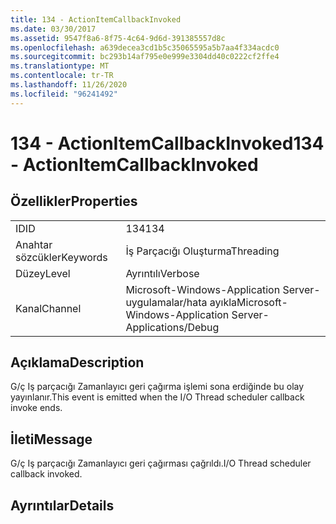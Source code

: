 ```yaml
---
title: 134 - ActionItemCallbackInvoked
ms.date: 03/30/2017
ms.assetid: 9547f8a6-8f75-4c64-9d6d-391385557d8c
ms.openlocfilehash: a639decea3cd1b5c35065595a5b7aa4f334acdc0
ms.sourcegitcommit: bc293b14af795e0e999e3304dd40c0222cf2ffe4
ms.translationtype: MT
ms.contentlocale: tr-TR
ms.lasthandoff: 11/26/2020
ms.locfileid: "96241492"
---
```

# <a name="134---actionitemcallbackinvoked"></a><span data-ttu-id="3aecb-102">134 - ActionItemCallbackInvoked</span><span class="sxs-lookup"><span data-stu-id="3aecb-102">134 - ActionItemCallbackInvoked</span></span>

## <a name="properties"></a><span data-ttu-id="3aecb-103">Özellikler</span><span class="sxs-lookup"><span data-stu-id="3aecb-103">Properties</span></span>  
  
|||  
|-|-|  
|<span data-ttu-id="3aecb-104">ID</span><span class="sxs-lookup"><span data-stu-id="3aecb-104">ID</span></span>|<span data-ttu-id="3aecb-105">134</span><span class="sxs-lookup"><span data-stu-id="3aecb-105">134</span></span>|  
|<span data-ttu-id="3aecb-106">Anahtar sözcükler</span><span class="sxs-lookup"><span data-stu-id="3aecb-106">Keywords</span></span>|<span data-ttu-id="3aecb-107">İş Parçacığı Oluşturma</span><span class="sxs-lookup"><span data-stu-id="3aecb-107">Threading</span></span>|  
|<span data-ttu-id="3aecb-108">Düzey</span><span class="sxs-lookup"><span data-stu-id="3aecb-108">Level</span></span>|<span data-ttu-id="3aecb-109">Ayrıntılı</span><span class="sxs-lookup"><span data-stu-id="3aecb-109">Verbose</span></span>|  
|<span data-ttu-id="3aecb-110">Kanal</span><span class="sxs-lookup"><span data-stu-id="3aecb-110">Channel</span></span>|<span data-ttu-id="3aecb-111">Microsoft-Windows-Application Server-uygulamalar/hata ayıkla</span><span class="sxs-lookup"><span data-stu-id="3aecb-111">Microsoft-Windows-Application Server-Applications/Debug</span></span>|  
  
## <a name="description"></a><span data-ttu-id="3aecb-112">Açıklama</span><span class="sxs-lookup"><span data-stu-id="3aecb-112">Description</span></span>  

 <span data-ttu-id="3aecb-113">G/ç Iş parçacığı Zamanlayıcı geri çağırma işlemi sona erdiğinde bu olay yayınlanır.</span><span class="sxs-lookup"><span data-stu-id="3aecb-113">This event is emitted when the I/O Thread scheduler callback invoke ends.</span></span>  
  
## <a name="message"></a><span data-ttu-id="3aecb-114">İleti</span><span class="sxs-lookup"><span data-stu-id="3aecb-114">Message</span></span>  

 <span data-ttu-id="3aecb-115">G/ç Iş parçacığı Zamanlayıcı geri çağırması çağrıldı.</span><span class="sxs-lookup"><span data-stu-id="3aecb-115">I/O Thread scheduler callback invoked.</span></span>  
  
## <a name="details"></a><span data-ttu-id="3aecb-116">Ayrıntılar</span><span class="sxs-lookup"><span data-stu-id="3aecb-116">Details</span></span>
